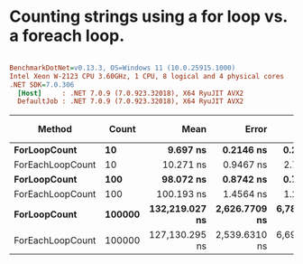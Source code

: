 # Counting strings using a for loop vs. a foreach loop.

``` ini

BenchmarkDotNet=v0.13.3, OS=Windows 11 (10.0.25915.1000)
Intel Xeon W-2123 CPU 3.60GHz, 1 CPU, 8 logical and 4 physical cores
.NET SDK=7.0.306
  [Host]     : .NET 7.0.9 (7.0.923.32018), X64 RyuJIT AVX2
  DefaultJob : .NET 7.0.9 (7.0.923.32018), X64 RyuJIT AVX2


```
|           Method |  Count |           Mean |         Error |        StdDev |         Median | Code Size |
|----------------- |------- |---------------:|--------------:|--------------:|---------------:|----------:|
|     **ForLoopCount** |     **10** |       **9.697 ns** |     **0.2146 ns** |     **0.2204 ns** |       **9.622 ns** |      **62 B** |
| ForEachLoopCount |     10 |      10.271 ns |     0.9467 ns |     2.7914 ns |       8.406 ns |      57 B |
|     **ForLoopCount** |    **100** |      **98.072 ns** |     **0.8742 ns** |     **0.7750 ns** |      **98.184 ns** |      **62 B** |
| ForEachLoopCount |    100 |     100.193 ns |     1.4564 ns |     1.2911 ns |     100.345 ns |      57 B |
|     **ForLoopCount** | **100000** | **132,219.027 ns** | **2,626.7709 ns** | **6,780.5345 ns** | **132,031.274 ns** |      **62 B** |
| ForEachLoopCount | 100000 | 127,130.295 ns | 2,539.6310 ns | 6,690.4039 ns | 126,741.602 ns |      57 B |
